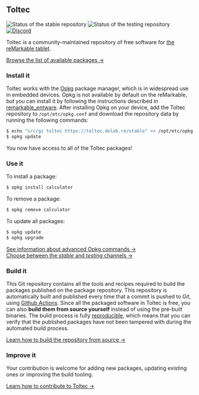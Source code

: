 ## Toltec

![Status of the stable repository](https://github.com/matteodelabre/toltec/workflows/stable/badge.svg)
![Status of the testing repository](https://github.com/matteodelabre/toltec/workflows/testing/badge.svg)
[![Discord](https://img.shields.io/discord/463752820026376202.svg?label=reMarkable&logo=discord&logoColor=ffffff&color=7389D8&labelColor=6A7EC2)](https://discord.gg/ATqQGfu)

Toltec is a community-maintained repository of free software for [the reMarkable tablet](https://remarkable.com/).

[Browse the list of available packages →](https://toltec.delab.re/stable)

### Install it

Toltec works with the [Opkg](https://code.google.com/archive/p/opkg/) package manager, which is in widespread use in embedded devices.
Opkg is not available by default on the reMarkable, but you can install it by following the instructions described in [remarkable\_entware](https://github.com/evidlo/remarkable_entware).
After installing Opkg on your device, add the Toltec repository to `/opt/etc/opkg.conf` and download the repository data by running the following commands:

```sh
$ echo "src/gz toltec https://toltec.delab.re/stable" >> /opt/etc/opkg.conf
$ opkg update
```

You now have access to all of the Toltec packages!

### Use it

To install a package:

```sh
$ opkg install calculator
```

To remove a package:

```sh
$ opkg remove calculator
```

To update all packages:

```sh
$ opkg update
$ opkg upgrade
```

[See information about advanced Opkg commands →](https://openwrt.org/docs/guide-user/additional-software/opkg)\
[Choose between the _stable_ and _testing_ channels →](docs/channels.md)

### Build it

This Git repository contains all the tools and recipes required to build the packages published on the package repository.
This repository is automatically built and published every time that a commit is pushed to Git, using [Github Actions](https://docs.github.com/en/actions).
Since all the packaged software in Toltec is free, you can also **build them from source yourself** instead of using the pre-built binaries.
The build process is fully [reproducible](https://reproducible-builds.org/), which means that you can verify that the published packages have not been tampered with during the automated build process.

[Learn how to build the repository from source →](docs/building.md)

### Improve it

Your contribution is welcome for adding new packages, updating existing ones or improving the build tooling.

[Learn how to contribute to Toltec →](docs/contributing.md)
